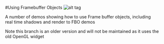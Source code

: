 #Using Framebuffer Objects
![alt tag](http://nccastaff.bournemouth.ac.uk/jmacey/GraphicsLib/Demos/FBO.png)

A number of demos showing how to use Frame buffer objects, including real time shadows and render to FBO demos

Note this branch is an older version and will not be maintained as it uses the old OpenGL widget
